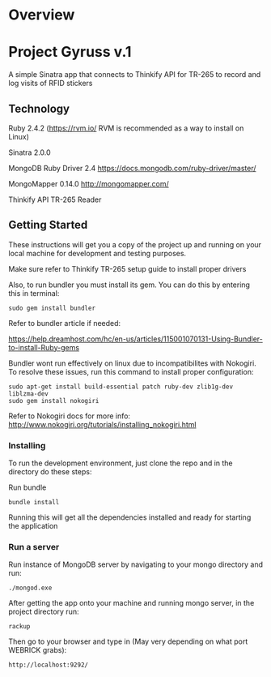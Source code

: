 # Overview

# Project Gyruss v.1

A simple Sinatra app that connects to Thinkify API for TR-265 to record and log visits of RFID stickers

## Technology

Ruby 2.4.2 (https://rvm.io/ RVM is recommended as a way to install on Linux)

Sinatra 2.0.0

MongoDB Ruby Driver 2.4 https://docs.mongodb.com/ruby-driver/master/

MongoMapper 0.14.0 http://mongomapper.com/

Thinkify API TR-265 Reader

## Getting Started

These instructions will get you a copy of the project up and running on your local machine for development and testing purposes.

Make sure refer to Thinkify TR-265 setup guide to install proper drivers 

Also, to run bundler you must install its gem. You can do this by entering this in terminal:

```
sudo gem install bundler
```

Refer to bundler article if needed:

https://help.dreamhost.com/hc/en-us/articles/115001070131-Using-Bundler-to-install-Ruby-gems


Bundler wont run effectively on linux due to incompatibilites with Nokogiri. To resolve these issues, run this command to install proper configuration:

```
sudo apt-get install build-essential patch ruby-dev zlib1g-dev liblzma-dev
sudo gem install nokogiri
```

Refer to Nokogiri docs for more info: http://www.nokogiri.org/tutorials/installing_nokogiri.html

### Installing

To run the development environment, just clone the repo and in the directory do these steps:

Run bundle

```
bundle install
```

Running this will get all the dependencies installed and ready for starting the application

### Run a server

Run instance of MongoDB server by navigating to your mongo directory and run:

```
./mongod.exe
```

After getting the app onto your machine and running mongo server, in the project directory run:

```
rackup
```

Then go to your browser and type in (May very depending on what port WEBRICK grabs):

```
http://localhost:9292/ 
```




